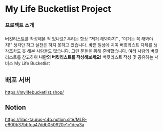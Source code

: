 
# My Life Bucketlist Project

### 프로젝트 소개

### 

버킷리스트를 작성해본 적 있나요? 우리는 항상 “저거 해봐야지” , “이거는 꼭 해봐야지!” 생각만 하고 실천은 하지 못하고 있습니다. 바쁜 일상에 치여 버킷리스트 자체를 생각조차도 못 해본 사람들도 많습니다. 그런 분들을 위해 준비했습니다. 여러 사람의 버킷리스트를 참고하여 **나만의 버킷리스트를 작성해보세요!** 버킷리스트 작성 및 공유하는 서비스 My Life Bucketlist

## 배포 서버
https://mylifebucketlist.shop/ 

## Notion
https://lilac-taurus-c4b.notion.site/MLB-e800b37bbfca47ddb050920e1c1dea3a

